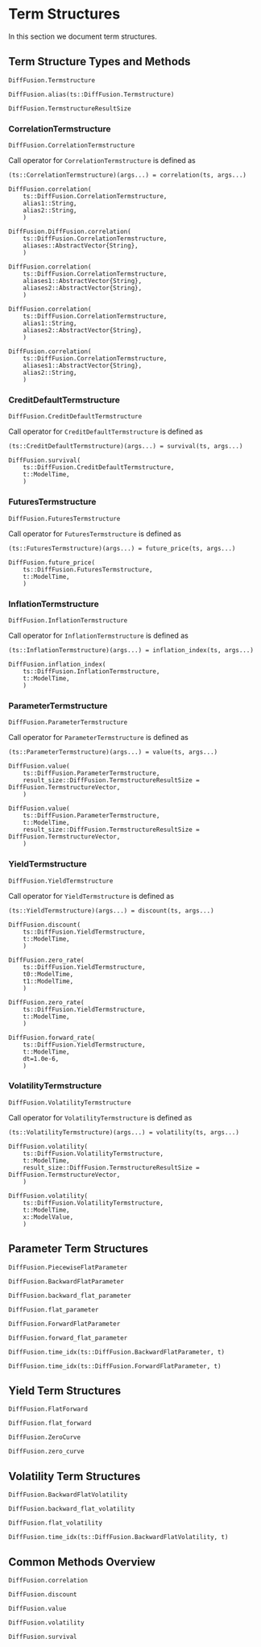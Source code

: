 # Term Structures

In this section we document term structures.

## Term Structure Types and Methods

```@docs
DiffFusion.Termstructure
```

```@docs
DiffFusion.alias(ts::DiffFusion.Termstructure)
```

```@docs
DiffFusion.TermstructureResultSize
```

### CorrelationTermstructure

```@docs
DiffFusion.CorrelationTermstructure
```

Call operator for `CorrelationTermstructure` is defined as

    (ts::CorrelationTermstructure)(args...) = correlation(ts, args...)


```@docs
DiffFusion.correlation(
    ts::DiffFusion.CorrelationTermstructure,
    alias1::String,
    alias2::String,
    )
```

```@docs
DiffFusion.DiffFusion.correlation(
    ts::DiffFusion.CorrelationTermstructure,
    aliases::AbstractVector{String},
    )
```

```@docs
DiffFusion.correlation(
    ts::DiffFusion.CorrelationTermstructure,
    aliases1::AbstractVector{String},
    aliases2::AbstractVector{String},
    )
```

```@docs
DiffFusion.correlation(
    ts::DiffFusion.CorrelationTermstructure,
    alias1::String,
    aliases2::AbstractVector{String},
    )
```

```@docs
DiffFusion.correlation(
    ts::DiffFusion.CorrelationTermstructure,
    aliases1::AbstractVector{String},
    alias2::String,
    )
```

### CreditDefaultTermstructure


```@docs
DiffFusion.CreditDefaultTermstructure
```

Call operator for `CreditDefaultTermstructure` is defined as

    (ts::CreditDefaultTermstructure)(args...) = survival(ts, args...)


```@docs
DiffFusion.survival(
    ts::DiffFusion.CreditDefaultTermstructure,
    t::ModelTime,
    )
```

### FuturesTermstructure

```@docs
DiffFusion.FuturesTermstructure
```

Call operator for `FuturesTermstructure` is defined as

    (ts::FuturesTermstructure)(args...) = future_price(ts, args...)


```@docs
DiffFusion.future_price(
    ts::DiffFusion.FuturesTermstructure,
    t::ModelTime,
    )
```

### InflationTermstructure

```@docs
DiffFusion.InflationTermstructure
```

Call operator for `InflationTermstructure` is defined as

    (ts::InflationTermstructure)(args...) = inflation_index(ts, args...)


```@docs
DiffFusion.inflation_index(
    ts::DiffFusion.InflationTermstructure,
    t::ModelTime,
    )
```

### ParameterTermstructure

```@docs
DiffFusion.ParameterTermstructure
```

Call operator for `ParameterTermstructure` is defined as

    (ts::ParameterTermstructure)(args...) = value(ts, args...)


```@docs
DiffFusion.value(
    ts::DiffFusion.ParameterTermstructure,
    result_size::DiffFusion.TermstructureResultSize = DiffFusion.TermstructureVector,
    )
```

```@docs
DiffFusion.value(
    ts::DiffFusion.ParameterTermstructure,
    t::ModelTime,
    result_size::DiffFusion.TermstructureResultSize = DiffFusion.TermstructureVector,
    )
```

### YieldTermstructure

```@docs
DiffFusion.YieldTermstructure
```

Call operator for `YieldTermstructure` is defined as

    (ts::YieldTermstructure)(args...) = discount(ts, args...)


```@docs
DiffFusion.discount(
    ts::DiffFusion.YieldTermstructure,
    t::ModelTime,
    )
```

```@docs
DiffFusion.zero_rate(
    ts::DiffFusion.YieldTermstructure,
    t0::ModelTime,
    t1::ModelTime,
    )
```

```@docs
DiffFusion.zero_rate(
    ts::DiffFusion.YieldTermstructure,
    t::ModelTime,
    )
```

```@docs
DiffFusion.forward_rate(
    ts::DiffFusion.YieldTermstructure,
    t::ModelTime,
    dt=1.0e-6,
    )
```

### VolatilityTermstructure

```@docs
DiffFusion.VolatilityTermstructure
```

Call operator for `VolatilityTermstructure` is defined as

    (ts::VolatilityTermstructure)(args...) = volatility(ts, args...)


```@docs
DiffFusion.volatility(
    ts::DiffFusion.VolatilityTermstructure,
    t::ModelTime,
    result_size::DiffFusion.TermstructureResultSize = DiffFusion.TermstructureVector,
    )
```

```@docs
DiffFusion.volatility(
    ts::DiffFusion.VolatilityTermstructure,
    t::ModelTime,
    x::ModelValue,
    )
```


## Parameter Term Structures

```@docs
DiffFusion.PiecewiseFlatParameter
```

```@docs
DiffFusion.BackwardFlatParameter
```

```@docs
DiffFusion.backward_flat_parameter
```

```@docs
DiffFusion.flat_parameter
```

```@docs
DiffFusion.ForwardFlatParameter
```

```@docs
DiffFusion.forward_flat_parameter
```

```@docs
DiffFusion.time_idx(ts::DiffFusion.BackwardFlatParameter, t)
```

```@docs
DiffFusion.time_idx(ts::DiffFusion.ForwardFlatParameter, t)
```


## Yield Term Structures

```@docs
DiffFusion.FlatForward
```

```@docs
DiffFusion.flat_forward
```

```@docs
DiffFusion.ZeroCurve
```

```@docs
DiffFusion.zero_curve
```


## Volatility Term Structures

```@docs
DiffFusion.BackwardFlatVolatility
```

```@docs
DiffFusion.backward_flat_volatility
```

```@docs
DiffFusion.flat_volatility
```

```@docs
DiffFusion.time_idx(ts::DiffFusion.BackwardFlatVolatility, t)
```


## Common Methods Overview

```@docs
DiffFusion.correlation
```

```@docs
DiffFusion.discount
```

```@docs
DiffFusion.value
```

```@docs
DiffFusion.volatility
```

```@docs
DiffFusion.survival
```

